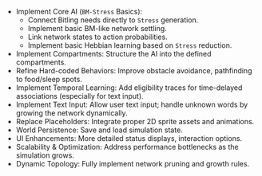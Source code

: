 - Implement Core AI (`BM-Stress` Basics):
    - Connect Bitling needs directly to `Stress` generation.
    - Implement basic BM-like network settling.
    - Link network states to action probabilities.
    - Implement basic Hebbian learning based on `Stress` reduction.
- Implement Compartments: Structure the AI into the defined compartments.
- Refine Hard-coded Behaviors: Improve obstacle avoidance, pathfinding to food/sleep spots.
- Implement Temporal Learning: Add eligibility traces for time-delayed associations (especially for text input).
- Implement Text Input: Allow user text input; handle unknown words by growing the network dynamically.
- Replace Placeholders: Integrate proper 2D sprite assets and animations.
- World Persistence: Save and load simulation state.
- UI Enhancements: More detailed status displays, interaction options.
- Scalability & Optimization: Address performance bottlenecks as the simulation grows.
- Dynamic Topology: Fully implement network pruning and growth rules.
